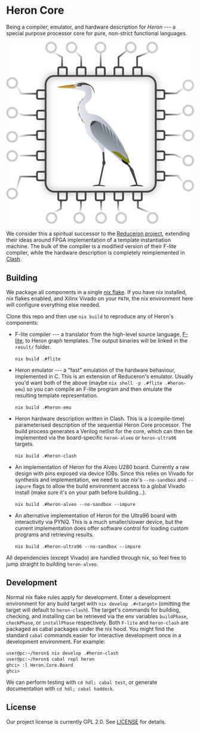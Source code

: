 # Heron Core

Being a compiler, emulator, and hardware description for _Heron_ --- a special
purpose processor core for pure, non-strict functional languages.

<p align="center" width="100%">
    <img src="./heron-logo.svg" />
</p>

We consider this a spiritual successor to the [Reduceron
project](https://www.cs.york.ac.uk/fp/reduceron/), extending their ideas around
FPGA implementation of a template instantiation machine. The bulk of the
compiler is a modified version of their F-lite compiler, while the hardware
description is completely reimplemented in [Clash](https://clash-lang.org/).

## Building

We package all components in a single [nix
flake](https://nixos.wiki/wiki/Flakes). If you have nix installed, nix flakes
enabled, and Xilinx Vivado on your `PATH`, the nix environment here will
configure everything else needed.

Clone this repo and then use `nix build` to reproduce any of Heron's components:

  + F-lite compiler --- a translator from the high-level source language,
    [F-lite](https://hackage.haskell.org/package/flite), to Heron graph
    templates. The output binaries will be linked in the `result/` folder.

    ``` nix build .#flite ```

  + Heron emulator --- a "fast" emulation of the hardware behaviour, implemented
    in C. This is an extension of Reduceron's emulator. Usually you'd want both
    of the above (maybe `nix shell -p .#flite .#heron-emu`) so you can compile
    an F-lite program and then emulate the resulting template representation.

    ``` nix build .#heron-emu ```

  + Heron hardware description written in Clash. This is a (compile-time)
    parameterised description of the sequential Heron Core processor. The build
    process generates a Verilog netlist for the core, which can then be
    implemented via the board-specific `heron-alveo` or `heron-ultra96` targets.

    ``` nix build .#heron-clash ```

  + An implementation of Heron for the Alveo U280 board. Currently a raw design
    with pins exposed via device IOBs. Since this relies on Vivado for synthesis
    and implementation, we need to use nix's `--no-sandbox` and `--impure` flags
    to allow the build environment access to a global Vivado install (make sure
    it's on your path before building...).

    ```nix build .#heron-alveo --no-sandbox --impure```

  + An alternative implementation of Heron for the Ultra96 board with
    interactivity via PYNQ. This is a much smaller/slower device, but the
    current implementation does offer software control for loading custom
    programs and retrieving results.

    ```nix build .#heron-ultra96 --no-sandbox --impure```

All dependencies (except Vivado) are handled through nix, so feel free to jump
straight to building `heron-alveo`.

## Development

Normal nix flake rules apply for development. Enter a development environment
for any build target with ```nix develop .#<target>``` (omitting the target will
default to `heron-clash`). The target's commands for building, checking, and
installing can be retrieved via the env variables `buildPhase`, `checkPhase`, or
`installPhase` respectively. Both `F-lite` and `heron-clash` are packaged as
cabal packages under the nix hood. You might find the standard `cabal` commands
easier for interactive development once in a development environment. For
example:

```
user@pc:~/heron$ nix develop .#heron-clash
user@pc:~/heron$ cabal repl heron
ghci> :l Heron.Core.Board
ghci>
```

We can perform testing with `cd hdl; cabal test`, or generate documentation with
`cd hdl; cabal haddock`.

## License

Our project license is currently GPL 2.0. See [LICENSE](./LICENSE) for details.


